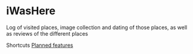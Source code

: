 # iWasHere

Log of visited places, image collection and dating of those places, as well as reviews of the different places 

Shortcuts
[Planned features](https://github.com/abusuladzich/Pin-Point-Compendium/wiki/High%E2%80%90level-web-app-features-for-1.0)
